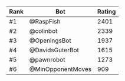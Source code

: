 Rank|Bot|Rating
---|---|---
#1|@RaspFish|2401
#2|@colinbot|2339
#3|@OpeningsBot|1937
#4|@DavidsGuterBot|1615
#5|@pawnrobot|1273
#6|@MinOpponentMoves|909
